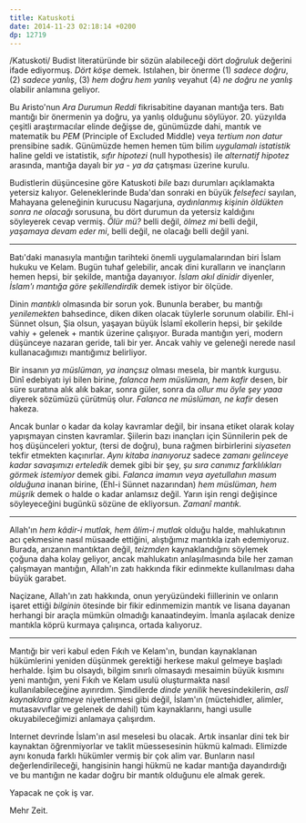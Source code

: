 ```yaml
---
title: Katuskoti
date: 2014-11-23 02:18:14 +0200
dp: 12719
---
```


/Katuskoti/ Budist literatüründe bir sözün alabileceği dört *doğruluk*
değerini ifade ediyormuş. *Dört köşe* demek. Istılahen, bir önerme (1)
*sadece doğru*, (2) *sadece yanlış*, (3) *hem doğru hem yanlış* veyahut
(4) *ne doğru ne yanlış* olabilir anlamına geliyor.

Bu Aristo'nun *Ara Durumun Reddi* fikrisabitine dayanan mantığa ters.
Batı mantığı bir önermenin ya doğru, ya yanlış olduğunu söylüyor. 20.
yüzyılda çeşitli araştırmacılar elinde değişse de, günümüzde dahi,
mantık ve matematik bu *PEM* (Principle of Excluded Middle) veya
*tertium non datur* prensibine sadık. Günümüzde hemen hemen tüm bilim
*uygulamalı istatistik* haline geldi ve istatistik, *sıfır hipotezi*
(null hypothesis) ile *alternatif hipotez* arasında, mantığa dayalı bir
*ya - ya da* çatışması üzerine kurulu.

Budistlerin düşüncesine göre Katuskoti *bile* bazı durumları açıklamakta
yetersiz kalıyor. Geleneklerinde Buda'dan sonraki en büyük *felsefeci*
sayılan, Mahayana geleneğinin kurucusu Nagarjuna, *aydınlanmış kişinin
öldükten sonra ne olacağı* sorusuna, bu dört durumun da yetersiz
kaldığını söyleyerek cevap vermiş. *Ölür mü?* belli değil, *ölmez mi*
belli değil, *yaşamaya devam eder mi*, belli değil, ne olacağı belli
değil yani.

--------------

Batı'daki manasıyla mantığın tarihteki önemli uygulamalarından biri
İslam hukuku ve Kelam. Bugün tuhaf gelebilir, ancak dini kuralların ve
inançların hemen hepsi, bir şekilde, mantığa dayanıyor. *İslam akıl
dinidir* diyenler, *İslam'ı mantığa göre şekillendirdik* demek istiyor
bir ölçüde.

Dinin *mantıklı* olmasında bir sorun yok. Bununla beraber, bu mantığı
*yenilemekten* bahsedince, diken diken olacak tüylerle sorunum olabilir.
Ehl-i Sünnet olsun, Şia olsun, yaşayan büyük İslamî ekollerin hepsi, bir
şekilde vahiy + gelenek + mantık üzerine çalışıyor. Burada mantığın
yeri, modern düşünceye nazaran geride, tali bir yer. Ancak vahiy ve
geleneği nerede nasıl kullanacağımızı mantığımız belirliyor.

Bir insanın *ya müslüman, ya inançsız* olması mesela, bir mantık
kurgusu. Dinî edebiyatı iyi bilen birine, *falanca hem müslüman, hem
kafir* desen, bir süre suratına alık alık bakar, sonra güler, sonra da
*ollur mu öyle şey yaaa* diyerek sözümüzü çürütmüş olur. *Falanca ne
müslüman, ne kafir* desen hakeza.

Ancak bunlar o kadar da kolay kavramlar değil, bir insana etiket olarak
kolay yapışmayan cinsten kavramlar. Şiilerin bazı inançları için
Sünnilerin pek de hoş düşünceleri yoktur, (tersi de doğru), buna rağmen
birbirlerini *siyaseten* tekfir etmekten kaçınırlar. *Aynı kitaba
inanıyoruz* sadece *zamanı gelinceye kadar savaşımızı erteledik* demek
gibi bir şey, *şu sıra canımız farklılıkları görmek istemiyor* demek
gibi. *Falanca imamın veya ayetullahın masum olduğuna* inanan birine,
(Ehl-i Sünnet nazarından) *hem müslüman, hem müşrik* demek o halde o
kadar anlamsız değil. Yarın işin rengi değişince söyleyeceğini bugünkü
sözüne de ekliyorsun. *Zamanî mantık.*

--------------

Allah'ın *hem kâdir-i mutlak, hem âlim-i mutlak* olduğu halde,
mahlukatının acı çekmesine nasıl müsaade ettiğini, alıştığımız mantıkla
izah edemiyoruz. Burada, arızanın mantıktan değil, *teizmden*
kaynaklandığını söylemek çoğuna daha kolay geliyor, ancak mahlukatın
anlaşılmasında bile her zaman çalışmayan mantığın, Allah'ın zatı
hakkında fikir edinmekte kullanılması daha büyük garabet.

Naçizane, Allah'ın zatı hakkında, onun yeryüzündeki fiillerinin ve
onların işaret ettiği *bilginin* ötesinde bir fikir edinmemizin mantık
ve lisana dayanan herhangi bir araçla mümkün olmadığı kanaatindeyim.
İmanla aşılacak denize mantıkla köprü kurmaya çalışınca, ortada
kalıyoruz.

--------------

Mantığı bir veri kabul eden Fıkıh ve Kelam'ın, bundan kaynaklanan
hükümlerini yeniden düşünmek gerektiği herkese makul gelmeye başladı
herhalde. İşim bu olsaydı, bilgim sınırlı olmasaydı mesaimin büyük
kısmını yeni mantığın, yeni Fıkıh ve Kelam usulü oluşturmakta nasıl
kullanılabileceğine ayırırdım. Şimdilerde *dinde yenilik*
hevesindekilerin, *aslî kaynaklara gitmeye* niyetlenmesi gibi değil,
İslam'ın (müctehidler, alimler, mutasavvıflar ve gelenek de dahil) tüm
kaynaklarını, hangi usulle okuyabileceğimizi anlamaya çalışırdım.

Internet devrinde İslam'ın asıl meselesi bu olacak. Artık insanlar dini
tek bir kaynaktan öğrenmiyorlar ve taklit müessesesinin hükmü kalmadı.
Elimizde aynı konuda farklı hükümler vermiş bir çok alim var. Bunların
nasıl değerlendirileceği, hangisinin hangi hükmü ne kadar mantığa
dayandırdığı ve bu mantığın ne kadar doğru bir mantık olduğunu ele almak
gerek.

Yapacak ne çok iş var.

Mehr Zeit.
